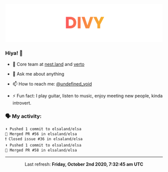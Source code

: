 
![](https://github.com/divy-work/divy-work/raw/master/assets/divy.png)

### Hiya! 👋

- 🔭 Core team at [nest.land](https://github.com/nestdotland/nest.land) and [verto](https://github.com/useverto/verto)

- 💬 Ask me about anything

- 📫 How to reach me: [@undefined_void](https://instagram.com/divy.exe)

- ⚡ Fun fact: I play guitar, listen to music, enjoy meeting new people, kinda introvert.

### 🗣 My activity:

```
⬆️ Pushed 1 commit to elsaland/elsa
🎉 Merged PR #56 in elsaland/elsa
❗️ Closed issue #36 in elsaland/elsa
⬆️ Pushed 1 commit to elsaland/elsa
🎉 Merged PR #58 in elsaland/elsa
```

------------
<p align="center">Last refresh: <b>Friday, October 2nd 2020, 7:32:45 am UTC</b></p>
